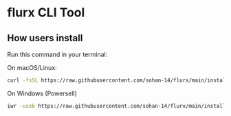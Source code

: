 # flurx CLI Tool

## How users install

Run this command in your terminal:

On macOS/Linux:
```bash
curl -fsSL https://raw.githubusercontent.com/sohan-14/flurx/main/install.sh | bash
```

On Windows (Powersell)

```bash
iwr -useb https://raw.githubusercontent.com/sohan-14/flurx/main/install.ps1 | iex

```